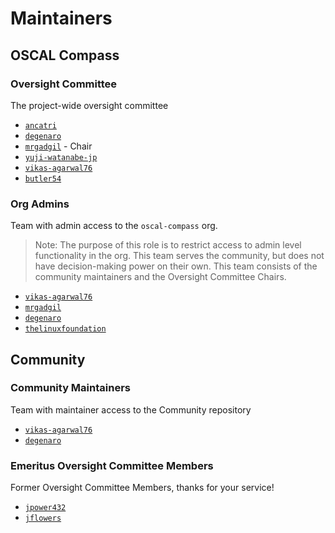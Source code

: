 # Maintainers

## OSCAL Compass

### Oversight Committee

The project-wide oversight committee

- [`ancatri`](https://github.com/ancatri)
- [`degenaro`](https://github.com/degenaro)
- [`mrgadgil`](https://github.com/mrgadgil) - Chair
- [`yuji-watanabe-jp`](https://github.com/yuji-watanabe-jp)
- [`vikas-agarwal76`](https://github.com/vikas-agarwal76)
- [`butler54`](https://github.com/butler54)

### Org Admins

Team with admin access to the `oscal-compass` org.

> Note: The purpose of this role is to restrict access to admin level functionality in the org. This team serves the community, but does not have decision-making power on their own. This team consists of the community maintainers and the Oversight Committee Chairs.

- [`vikas-agarwal76`](https://github.com/vikas-agarwal76)
- [`mrgadgil`](https://github.com/mrgadgil)
- [`degenaro`](https://github.com/degenaro)
- [`thelinuxfoundation`](https://github.com/thelinuxfoundation)

## Community

### Community Maintainers

Team with maintainer access to the Community repository

- [`vikas-agarwal76`](https://github.com/vikas-agarwal76)
- [`degenaro`](https://github.com/degenaro)

### Emeritus Oversight Committee Members

Former Oversight Committee Members, thanks for your service!

- [`jpower432`](https://github.com/jpower432)
- [`jflowers`](https://github.com/jflowers)


